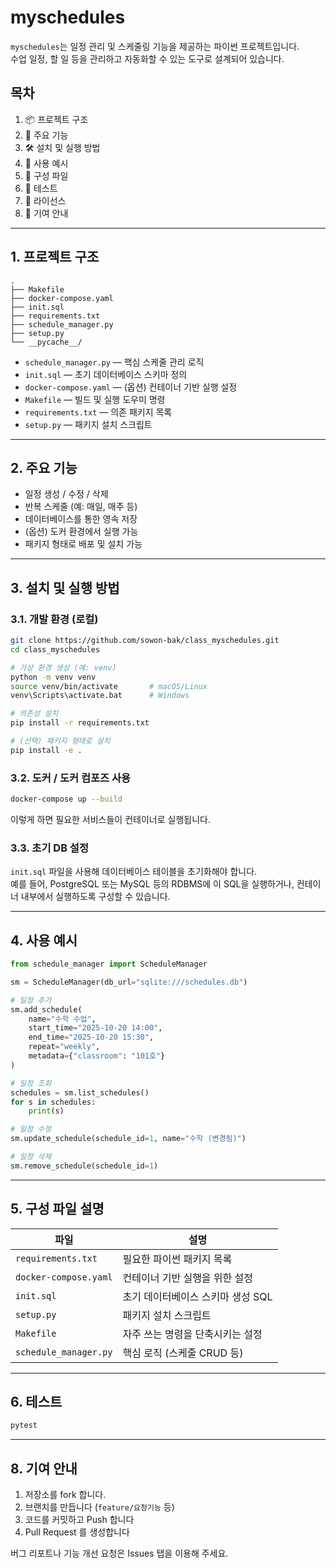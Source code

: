 # myschedules

`myschedules`는 일정 관리 및 스케줄링 기능을 제공하는 파이썬 프로젝트입니다.  
수업 일정, 할 일 등을 관리하고 자동화할 수 있는 도구로 설계되어 있습니다.

## 목차

1. 📦 프로젝트 구조  
2. 🚀 주요 기능  
3. 🛠 설치 및 실행 방법  
4. 🧩 사용 예시  
5. 📄 구성 파일  
6. 🧪 테스트  
7. 📜 라이선스  
8. 🙋 기여 안내  

---

## 1. 프로젝트 구조

```
.
├── Makefile
├── docker-compose.yaml
├── init.sql
├── requirements.txt
├── schedule_manager.py
├── setup.py
└── __pycache__/
```

- `schedule_manager.py` — 핵심 스케줄 관리 로직  
- `init.sql` — 초기 데이터베이스 스키마 정의  
- `docker-compose.yaml` — (옵션) 컨테이너 기반 실행 설정  
- `Makefile` — 빌드 및 실행 도우미 명령  
- `requirements.txt` — 의존 패키지 목록  
- `setup.py` — 패키지 설치 스크립트  

---

## 2. 주요 기능

- 일정 생성 / 수정 / 삭제  
- 반복 스케줄 (예: 매일, 매주 등)  
- 데이터베이스를 통한 영속 저장  
- (옵션) 도커 환경에서 실행 가능  
- 패키지 형태로 배포 및 설치 가능  

---

## 3. 설치 및 실행 방법

### 3.1. 개발 환경 (로컬)

```bash
git clone https://github.com/sowon-bak/class_myschedules.git
cd class_myschedules

# 가상 환경 생성 (예: venv)
python -m venv venv
source venv/bin/activate       # macOS/Linux  
venv\Scripts\activate.bat      # Windows

# 의존성 설치
pip install -r requirements.txt

# (선택) 패키지 형태로 설치
pip install -e .
```

### 3.2. 도커 / 도커 컴포즈 사용

```bash
docker-compose up --build
```

이렇게 하면 필요한 서비스들이 컨테이너로 실행됩니다.

### 3.3. 초기 DB 설정

`init.sql` 파일을 사용해 데이터베이스 테이블을 초기화해야 합니다.  
예를 들어, PostgreSQL 또는 MySQL 등의 RDBMS에 이 SQL을 실행하거나, 컨테이너 내부에서 실행하도록 구성할 수 있습니다.

---

## 4. 사용 예시

```python
from schedule_manager import ScheduleManager

sm = ScheduleManager(db_url="sqlite:///schedules.db")

# 일정 추가
sm.add_schedule(
    name="수학 수업",
    start_time="2025-10-20 14:00",
    end_time="2025-10-20 15:30",
    repeat="weekly",
    metadata={"classroom": "101호"}
)

# 일정 조회
schedules = sm.list_schedules()
for s in schedules:
    print(s)

# 일정 수정
sm.update_schedule(schedule_id=1, name="수학 (변경됨)")

# 일정 삭제
sm.remove_schedule(schedule_id=1)
```

---

## 5. 구성 파일 설명

| 파일 | 설명 |
|------|------|
| `requirements.txt` | 필요한 파이썬 패키지 목록 |
| `docker-compose.yaml` | 컨테이너 기반 실행을 위한 설정 |
| `init.sql` | 초기 데이터베이스 스키마 생성 SQL |
| `setup.py` | 패키지 설치 스크립트 |
| `Makefile` | 자주 쓰는 명령을 단축시키는 설정 |
| `schedule_manager.py` | 핵심 로직 (스케줄 CRUD 등) |

---

## 6. 테스트

```bash
pytest
```

---


## 8. 기여 안내

1. 저장소를 fork 합니다.  
2. 브랜치를 만듭니다 (`feature/요청기능` 등)  
3. 코드를 커밋하고 Push 합니다  
4. Pull Request 를 생성합니다  

버그 리포트나 기능 개선 요청은 Issues 탭을 이용해 주세요.
